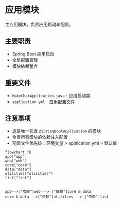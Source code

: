 # 应用模块

主应用模块，负责应用启动和配置。

## 主要职责

- Spring Boot 应用启动
- 全局配置管理
- 模块依赖整合

## 重要文件

- `MakeChatApplication.java` - 应用启动类
- `application.yml` - 应用配置文件

## 注意事项

- 这是唯一包含 `@SpringBootApplication` 的模块
- 负责所有模块的依赖注入配置
- 配置文件优先级：环境变量 > application.yml > 默认值


```mermaid
flowchart TD
app["app"]
web["web"]
core["core"]
data["data"]
utilities["utilities"]
list["list"]


app-->|"依赖"|web --> |"依赖"|core & data
core & data -->|"依赖"|utilities --> |"依赖"|list
```
